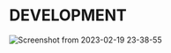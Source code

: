 # DEVELOPMENT
![Screenshot from 2023-02-19 23-38-55](https://user-images.githubusercontent.com/81713226/219966754-8d983707-e908-454f-82d8-12ea0f7b4e04.png)
